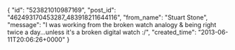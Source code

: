  {
   "id": "523821010987169",
   "post_id": "462493170453287_483918211644116",
   "from_name": "Stuart Stone",
   "message": "I was working from the broken watch analogy & being right twice a day...unless it's a broken digital watch :/",
   "created_time": "2013-06-11T20:06:26+0000"
 }
